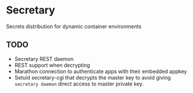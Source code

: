 # Secretary
Secrets distribution for dynamic container environments

## TODO

* Secretary REST daemon 
* REST support when decrypting
* Marathon connection to authenticate apps with their embedded appkey
* Setuid secretary-cgi that decrypts the master key to avoid 
  giving `secretary daemon` direct access to master private key.
